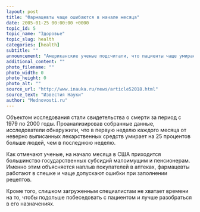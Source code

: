 ```yaml
---
layout: post
title: "Фармацевты чаще ошибаются в начале месяца"
date: 2005-01-25 00:00:00 +0000
topic_id: 5
topic_name: "Здоровье"
topic_slug: health
categories: [health]
subtitle: ""
announcement: "Американские ученые подсчитали, что пациенты чаще умирают из-за выписанных им по ошибке лекарств в течение первой недели каждого месяца, сообщает Medical News Today. По их мнению, отчасти это объясняется тем, что в начале месяца в аптеках резко возрастает спрос на лекарства."
additional_content: ""
photo_filename: ""
photo_width: 0
photo_height: 0
photo_alt: ""
source_url: "http://www.inauka.ru/news/article52018.html"
source_text: "Известия Науки"
author: "Mednovosti.ru"
---
```

Объектом исследования стали свидетельства о смерти за период с 1979 по 2000 годы. Проанализировав собранные данные, исследователи обнаружили, что в первую неделю каждого месяца от неверно выписанных лекарственных средств умирает на 25 процентов больше людей, чем в последнюю неделю.

Как отмечают ученые, на начало месяца в США приходится большинство государственных субсидий малоимущим и пенсионерам. Именно этим объясняется наплыв покупателей в аптеках, фармацевты работают в спешке и чаще допускают ошибки при заполнении рецептов.

Кроме того, слишком загруженным специалистам не хватает времени на то, чтобы подольше побеседовать с пациентом и лучше разобраться в его назначениях.
